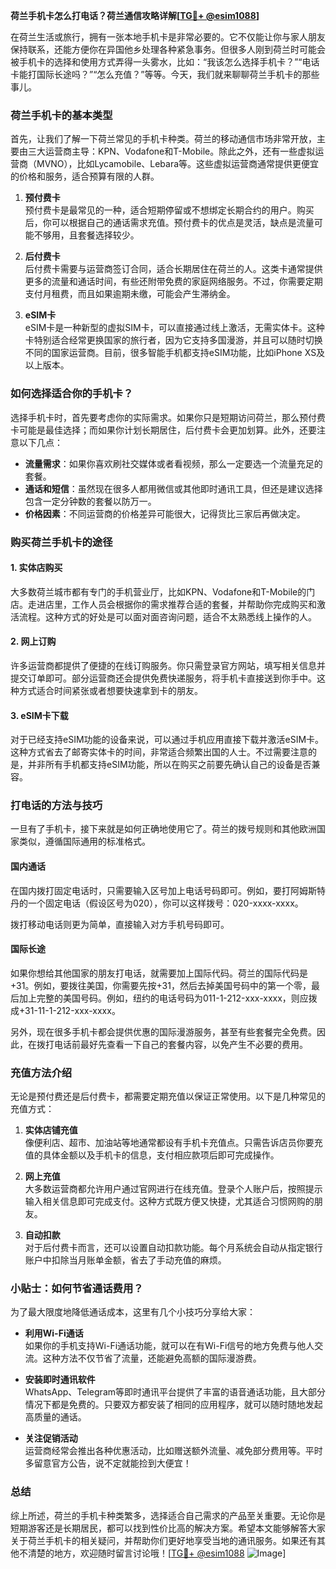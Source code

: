 **荷兰手机卡怎么打电话？荷兰通信攻略详解[[TG💪+ @esim1088](https://t.me/s/esim1088)]**

在荷兰生活或旅行，拥有一张本地手机卡是非常必要的。它不仅能让你与家人朋友保持联系，还能方便你在异国他乡处理各种紧急事务。但很多人刚到荷兰时可能会被手机卡的选择和使用方式弄得一头雾水，比如：“我该怎么选择手机卡？”“电话卡能打国际长途吗？”“怎么充值？”等等。今天，我们就来聊聊荷兰手机卡的那些事儿。

### 荷兰手机卡的基本类型

首先，让我们了解一下荷兰常见的手机卡种类。荷兰的移动通信市场非常开放，主要由三大运营商主导：KPN、Vodafone和T-Mobile。除此之外，还有一些虚拟运营商（MVNO），比如Lycamobile、Lebara等。这些虚拟运营商通常提供更便宜的价格和服务，适合预算有限的人群。

1. **预付费卡**  
   预付费卡是最常见的一种，适合短期停留或不想绑定长期合约的用户。购买后，你可以根据自己的通话需求充值。预付费卡的优点是灵活，缺点是流量可能不够用，且套餐选择较少。

2. **后付费卡**  
   后付费卡需要与运营商签订合同，适合长期居住在荷兰的人。这类卡通常提供更多的流量和通话时间，有些还附带免费的家庭网络服务。不过，你需要定期支付月租费，而且如果逾期未缴，可能会产生滞纳金。

3. **eSIM卡**  
   eSIM卡是一种新型的虚拟SIM卡，可以直接通过线上激活，无需实体卡。这种卡特别适合经常更换国家的旅行者，因为它支持多国漫游，并且可以随时切换不同的国家运营商。目前，很多智能手机都支持eSIM功能，比如iPhone XS及以上版本。

### 如何选择适合你的手机卡？

选择手机卡时，首先要考虑你的实际需求。如果你只是短期访问荷兰，那么预付费卡可能是最佳选择；而如果你计划长期居住，后付费卡会更加划算。此外，还要注意以下几点：

- **流量需求**：如果你喜欢刷社交媒体或者看视频，那么一定要选一个流量充足的套餐。
- **通话和短信**：虽然现在很多人都用微信或其他即时通讯工具，但还是建议选择包含一定分钟数的套餐以防万一。
- **价格因素**：不同运营商的价格差异可能很大，记得货比三家后再做决定。

### 购买荷兰手机卡的途径

#### 1. 实体店购买  
大多数荷兰城市都有专门的手机营业厅，比如KPN、Vodafone和T-Mobile的门店。走进店里，工作人员会根据你的需求推荐合适的套餐，并帮助你完成购买和激活流程。这种方式的好处是可以面对面咨询问题，适合不太熟悉线上操作的人。

#### 2. 网上订购  
许多运营商都提供了便捷的在线订购服务。你只需登录官方网站，填写相关信息并提交订单即可。部分运营商还会提供免费快递服务，将手机卡直接送到你手中。这种方式适合时间紧张或者想要快速拿到卡的朋友。

#### 3. eSIM卡下载  
对于已经支持eSIM功能的设备来说，可以通过手机应用直接下载并激活eSIM卡。这种方式省去了邮寄实体卡的时间，非常适合频繁出国的人士。不过需要注意的是，并非所有手机都支持eSIM功能，所以在购买之前要先确认自己的设备是否兼容。

### 打电话的方法与技巧

一旦有了手机卡，接下来就是如何正确地使用它了。荷兰的拨号规则和其他欧洲国家类似，遵循国际通用的标准格式。

#### 国内通话
在国内拨打固定电话时，只需要输入区号加上电话号码即可。例如，要打阿姆斯特丹的一个固定电话（假设区号为020），你可以这样拨号：020-xxxx-xxxx。

拨打移动电话则更为简单，直接输入对方手机号码即可。

#### 国际长途
如果你想给其他国家的朋友打电话，就需要加上国际代码。荷兰的国际代码是+31。例如，要拨往美国，你需要先按+31，然后去掉美国号码中的第一个零，最后加上完整的美国号码。例如，纽约的电话号码为011-1-212-xxx-xxxx，则应拨成+31-11-1-212-xxx-xxxx。

另外，现在很多手机卡都会提供优惠的国际漫游服务，甚至有些套餐完全免费。因此，在拨打电话前最好先查看一下自己的套餐内容，以免产生不必要的费用。

### 充值方法介绍

无论是预付费还是后付费卡，都需要定期充值以保证正常使用。以下是几种常见的充值方式：

1. **实体店铺充值**  
   像便利店、超市、加油站等地通常都设有手机卡充值点。只需告诉店员你要充值的具体金额以及手机卡的信息，支付相应款项后即可完成操作。

2. **网上充值**  
   大多数运营商都允许用户通过官网进行在线充值。登录个人账户后，按照提示输入相关信息即可完成支付。这种方式既方便又快捷，尤其适合习惯网购的朋友。

3. **自动扣款**  
   对于后付费卡而言，还可以设置自动扣款功能。每个月系统会自动从指定银行账户中扣除当月账单金额，省去了手动充值的麻烦。

### 小贴士：如何节省通话费用？

为了最大限度地降低通话成本，这里有几个小技巧分享给大家：

- **利用Wi-Fi通话**  
  如果你的手机支持Wi-Fi通话功能，就可以在有Wi-Fi信号的地方免费与他人交流。这种方法不仅节省了流量，还能避免高额的国际漫游费。

- **安装即时通讯软件**  
  WhatsApp、Telegram等即时通讯平台提供了丰富的语音通话功能，且大部分情况下都是免费的。只要双方都安装了相同的应用程序，就可以随时随地发起高质量的通话。

- **关注促销活动**  
  运营商经常会推出各种优惠活动，比如赠送额外流量、减免部分费用等。平时多留意官方公告，说不定就能捡到大便宜！

### 总结

综上所述，荷兰的手机卡种类繁多，选择适合自己需求的产品至关重要。无论你是短期游客还是长期居民，都可以找到性价比高的解决方案。希望本文能够解答大家关于荷兰手机卡的相关疑问，并帮助你们更好地享受当地的通讯服务。如果还有其他不清楚的地方，欢迎随时留言讨论哦！[[TG💪+ @esim1088](https://t.me/s/esim1088) ![Image](https://i.postimg.cc/4NQfJmqS/Snipaste-2025-05-13-00-14-12.png)]